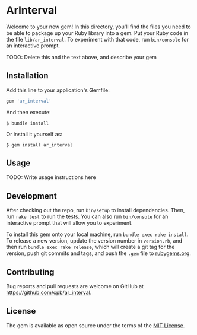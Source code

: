 # ArInterval

Welcome to your new gem! In this directory, you'll find the files you need to be able to package up your Ruby library into a gem. Put your Ruby code in the file `lib/ar_interval`. To experiment with that code, run `bin/console` for an interactive prompt.

TODO: Delete this and the text above, and describe your gem

## Installation

Add this line to your application's Gemfile:

```ruby
gem 'ar_interval'
```

And then execute:

    $ bundle install

Or install it yourself as:

    $ gem install ar_interval

## Usage

TODO: Write usage instructions here

## Development

After checking out the repo, run `bin/setup` to install dependencies. Then, run `rake test` to run the tests. You can also run `bin/console` for an interactive prompt that will allow you to experiment.

To install this gem onto your local machine, run `bundle exec rake install`. To release a new version, update the version number in `version.rb`, and then run `bundle exec rake release`, which will create a git tag for the version, push git commits and tags, and push the `.gem` file to [rubygems.org](https://rubygems.org).

## Contributing

Bug reports and pull requests are welcome on GitHub at https://github.com/cpb/ar_interval.


## License

The gem is available as open source under the terms of the [MIT License](https://opensource.org/licenses/MIT).
